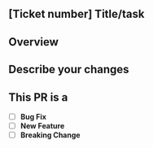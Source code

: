 ## [Ticket number] Title/task

## Overview

## Describe your changes

## This PR is a 
- [ ] **Bug Fix**
- [ ] **New Feature** 
- [ ] **Breaking Change**